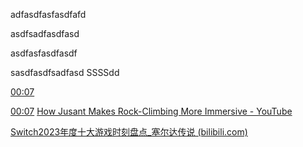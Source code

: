 adfasdfasfasdfafd

asdfsadfasdfasd

asdfasfasdfasdf

sasdfasdfsadfasd
SSSSdd

[00:07](https://www.youtube.com/watch?v=GtYDhcVTNxo#t=7.349146)

[00:07](https://www.youtube.com/watch?v=GtYDhcVTNxo#t=7.349146)
[How Jusant Makes Rock-Climbing More Immersive - YouTube](https://www.youtube.com/watch?v=GtYDhcVTNxo)

[Switch2023年度十大游戏时刻盘点_塞尔达传说 (bilibili.com)](https://www.bilibili.com/video/BV1ji4y1h7D8/?vd_source=acab52c21ffa9e9c57428e615e773279)

